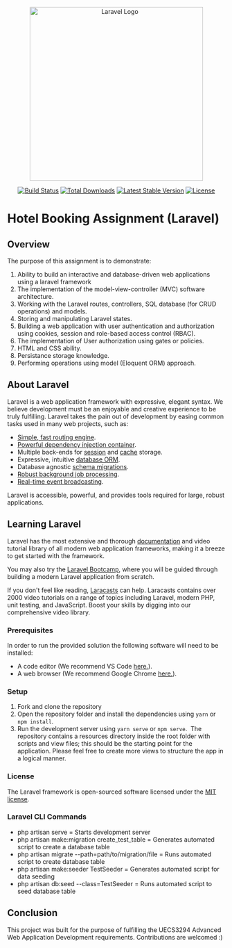 <p align="center"><a href="https://laravel.com" target="_blank"><img src="https://raw.githubusercontent.com/laravel/art/master/logo-lockup/5%20SVG/2%20CMYK/1%20Full%20Color/laravel-logolockup-cmyk-red.svg" width="400" alt="Laravel Logo"></a></p>

<p align="center">
<a href="https://github.com/laravel/framework/actions"><img src="https://github.com/laravel/framework/workflows/tests/badge.svg" alt="Build Status"></a>
<a href="https://packagist.org/packages/laravel/framework"><img src="https://img.shields.io/packagist/dt/laravel/framework" alt="Total Downloads"></a>
<a href="https://packagist.org/packages/laravel/framework"><img src="https://img.shields.io/packagist/v/laravel/framework" alt="Latest Stable Version"></a>
<a href="https://packagist.org/packages/laravel/framework"><img src="https://img.shields.io/packagist/l/laravel/framework" alt="License"></a>
</p>

# Hotel Booking Assignment (Laravel)

## Overview

The purpose of this assignment is to demonstrate:

1. Ability to build an interactive and database-driven web applications using a laravel framework
2. The implementation of the model-view-controller (MVC) software architecture.
3. Working with the Laravel routes, controllers, SQL database (for CRUD operations) and models.
4. Storing and manipulating Laravel states.
5. Building a web application with user authentication and authorization using cookies, session and
role-based access control (RBAC).
6. The implementation of User authorization using gates or policies.
7. HTML and CSS ability.
8. Persistance storage knowledge.
9. Performing operations using model (Eloquent ORM) approach.


## About Laravel

Laravel is a web application framework with expressive, elegant syntax. We believe development must be an enjoyable and creative experience to be truly fulfilling. Laravel takes the pain out of development by easing common tasks used in many web projects, such as:

- [Simple, fast routing engine](https://laravel.com/docs/routing).
- [Powerful dependency injection container](https://laravel.com/docs/container).
- Multiple back-ends for [session](https://laravel.com/docs/session) and [cache](https://laravel.com/docs/cache) storage.
- Expressive, intuitive [database ORM](https://laravel.com/docs/eloquent).
- Database agnostic [schema migrations](https://laravel.com/docs/migrations).
- [Robust background job processing](https://laravel.com/docs/queues).
- [Real-time event broadcasting](https://laravel.com/docs/broadcasting).

Laravel is accessible, powerful, and provides tools required for large, robust applications.

## Learning Laravel

Laravel has the most extensive and thorough [documentation](https://laravel.com/docs) and video tutorial library of all modern web application frameworks, making it a breeze to get started with the framework.

You may also try the [Laravel Bootcamp](https://bootcamp.laravel.com), where you will be guided through building a modern Laravel application from scratch.

If you don't feel like reading, [Laracasts](https://laracasts.com) can help. Laracasts contains over 2000 video tutorials on a range of topics including Laravel, modern PHP, unit testing, and JavaScript. Boost your skills by digging into our comprehensive video library.


### Prerequisites

In order to run the provided solution the following software will need to be installed:

- A code editor (We recommend VS Code [here.](https://code.visualstudio.com/)).
- A web browser (We recommend Google Chrome [here.](https://www.google.com/chrome/?brand=YTUH&gclid=EAIaIQobChMIir3Aj7Cy_QIVVxwrCh2bbA69EAAYASAAEgJtsfD_BwE&gclsrc=aw.ds)).

### Setup

1. Fork and clone the repository
2. Open the repository folder and install the dependencies using `yarn` or `npm install`.
3. Run the development server using `yarn serve` or `npm serve`.
​
The repository contains a resources directory inside the root folder with scripts and view files; this should be the starting point for the application. Please feel free to create more views to structure the app in a logical manner.

### License

The Laravel framework is open-sourced software licensed under the [MIT license](https://opensource.org/licenses/MIT).

### Laravel CLI Commands

- php artisan serve = Starts development server
- php artisan make:migration create_test_table = Generates automated script to create a database table 
- php artisan migrate --path=path/to/migration/file = Runs automated script to create database table
- php artisan make:seeder TestSeeder = Generates automated script for data seeding 
- php artisan db:seed --class=TestSeeder = Runs automated script to seed database table

## Conclusion

This project was built for the purpose of fulfilling the UECS3294 Advanced Web Application Development requirements. Contributions are welcomed :)